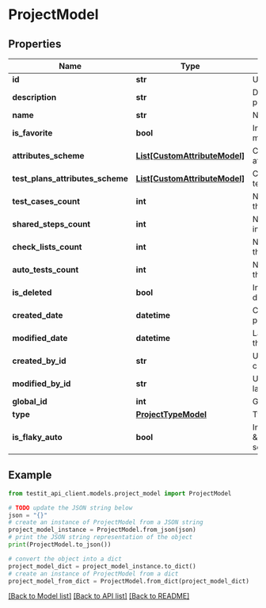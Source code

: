 # ProjectModel


## Properties

Name | Type | Description | Notes
------------ | ------------- | ------------- | -------------
**id** | **str** | Unique ID of the project | 
**description** | **str** | Description of the project | [optional] 
**name** | **str** | Name of the project | 
**is_favorite** | **bool** | Indicates if the project is marked as favorite | 
**attributes_scheme** | [**List[CustomAttributeModel]**](CustomAttributeModel.md) | Collection of the project attributes | [optional] 
**test_plans_attributes_scheme** | [**List[CustomAttributeModel]**](CustomAttributeModel.md) | Collection of the project test plans attributes | [optional] 
**test_cases_count** | **int** | Number of test cases in the project | [optional] 
**shared_steps_count** | **int** | Number of shared steps in the project | [optional] 
**check_lists_count** | **int** | Number of checklists in the project | [optional] 
**auto_tests_count** | **int** | Number of autotests in the project | [optional] 
**is_deleted** | **bool** | Indicates if the project is deleted | 
**created_date** | **datetime** | Creation date of the project | 
**modified_date** | **datetime** | Last modification date of the project | [optional] 
**created_by_id** | **str** | Unique ID of the project creator | 
**modified_by_id** | **str** | Unique ID of the project last editor | [optional] 
**global_id** | **int** | Global ID of the project | 
**type** | [**ProjectTypeModel**](ProjectTypeModel.md) | Type of the project | 
**is_flaky_auto** | **bool** | Indicates if the status \&quot;Flaky/Stable\&quot; sets automatically | 

## Example

```python
from testit_api_client.models.project_model import ProjectModel

# TODO update the JSON string below
json = "{}"
# create an instance of ProjectModel from a JSON string
project_model_instance = ProjectModel.from_json(json)
# print the JSON string representation of the object
print(ProjectModel.to_json())

# convert the object into a dict
project_model_dict = project_model_instance.to_dict()
# create an instance of ProjectModel from a dict
project_model_from_dict = ProjectModel.from_dict(project_model_dict)
```
[[Back to Model list]](../README.md#documentation-for-models) [[Back to API list]](../README.md#documentation-for-api-endpoints) [[Back to README]](../README.md)


